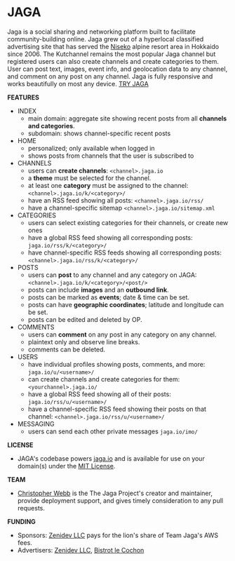 JAGA
==============

Jaga is a social sharing and networking platform built to facilitate community-building online. Jaga grew out of a hyperlocal classified advertising site that has served the [Niseko](http://niseko.jaga.io/) alpine resort area in Hokkaido since 2006. The Kutchannel remains the most popular Jaga channel but registered users can also create channels and create categories to them. User can post text, images, event info, and geolocation data to any channel, and comment on any post on any channel. Jaga is fully responsive and works beautifully on most any device. [TRY JAGA](http://jaga.io/register/)

**FEATURES**
- INDEX
    - main domain: aggregate site showing recent posts from all **channels and categories**.
	- subdomain: shows channel-specific recent posts 
- HOME 
    - personalized; only available when logged in
    - shows posts from channels that the user is subscribed to
- CHANNELS
    - users can **create channels**: `<channel>.jaga.io`
    - a **theme** must be selected for the channel.
    - at least one **category** must be assigned to the channel: `<channel>.jaga.io/k/<category>/`
	- have an RSS feed showing all posts: `<channel>.jaga.io/rss/`
	- have a channel-specific sitemap `<channel>.jaga.io/sitemap.xml`
- CATEGORIES
    - users can select existing categories for their channels, or create new ones
	- have a global RSS feed showing all corresponding posts: `jaga.io/rss/k/<category>/`
	- have channel-specific RSS feeds showing all corresponding posts: `<channel>.jaga.io/rss/k/<category>/`
- POSTS
    - users can **post** to any channel and any category on JAGA: `<channel>.jaga.io/k/<category>/<post/>`
    - posts can include **images** and an **outbound link**.
    - posts can be marked as **events**; date & time can be set.
    - posts can have **geographic coordinates**; latitude and longitude can be set.
    - posts can be edited and deleted by OP.
- COMMENTS
    - users can **comment** on any post in any category on any channel.
    - plaintext only and observe line breaks.
    - comments can be deleted.
- USERS
    - have individual profiles showing posts, comments, and more: `jaga.io/u/<username>/`
    - can create channels and create categories for them: `<yourchannel>.jaga.io/`
	- have a global RSS feed showing all of their posts: `jaga.io/rss/u/<username>/`
	- have a channel-specific RSS feed showing their posts on that channel: `<channel>.jaga.io/rss/u/<username>/`
- MESSAGING
    - users can send each other private messages `jaga.io/imo/`
	
**LICENSE**
- JAGA's codebase powers [jaga.io](http://jaga.io/) and is available for use on your domain(s) under the [MIT License](license.txt).
 
**TEAM**
- [Christopher Webb](http://github.com/chishiki/) is the The Jaga Project's creator and maintainer, provide deployment support, and gives timely consideration to any pull requests.

**FUNDING**
- Sponsors: [Zenidev LLC](http://kagi.io/) pays for the lion's share of Team Jaga's AWS fees.
- Advertisers: [Zenidev LLC](http://kagi.io/), [Bistrot le Cochon](http://www.lecochon-niseko.com/)